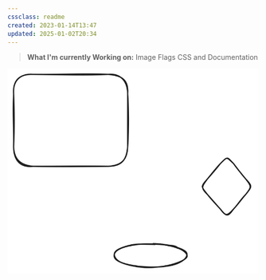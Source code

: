 ```yaml
---
cssclass: readme
created: 2023-01-14T13:47
updated: 2025-01-02T20:34
---
```


> **What I'm currently Working on:** Image Flags CSS and Documentation

![Drawing 2025-01-02 20.00.05.excalidraw](./assets/attachments/Drawing%202025-01-02%2020.00.05.svg)